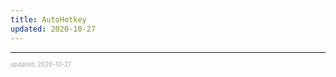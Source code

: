 ```yaml
---
title: AutoHotkey
updated: 2020-10-27
---
```


---

<sup><sub><font color="#a6a6a6">updated: 2020-10-27</font></sub></sup>

